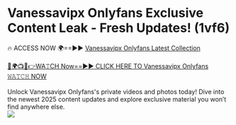 # Vanessavipx Onlyfans Exclusive Content Leak - Fresh Updates! (1vf6)

🔥 ACCESS NOW 🌍==►► <a href="https://tinyurl.com/kvy9nzfs" rel="nofollow">Vanessavipx Onlyfans Latest Collection</a>
<br><br>
[🔴🌍📺📱👉WA𝚃CH Now==►► CLICK HERE TO Vanessavipx Onlyfans 𝚆𝙰𝚃𝙲𝙷 NOW](https://tinyurl.com/kvy9nzfs)
<br><br>
Unlock Vanessavipx Onlyfans's private videos and photos today! Dive into the newest 2025 content updates and explore exclusive material you won’t find anywhere else.
<br>
<a href="https://tinyurl.com/kvy9nzfs" rel="nofollow" data-target="animated-image.originalLink"><img src="https://camo.githubusercontent.com/8a4f000d20f83aca3bf7ec5f350d767afa0574a8a352519fd8cfa583a6f93a33/68747470733a2f2f692e696d6775722e636f6d2f644a486b345a712e676966" data-canonical-src="https://i.imgur.com/dJHk4Zq.gif" style="max-width: 100%; display: inline-block;" data-target="animated-image.originalImage"></a>
<br>
